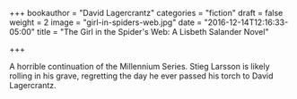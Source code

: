 +++
bookauthor = "David Lagercrantz"
categories = "fiction"
draft = false
weight = 2
image = "girl-in-spiders-web.jpg"
date = "2016-12-14T12:16:33-05:00"
title = "The Girl in the Spider's Web: A Lisbeth Salander Novel"

+++

A horrible continuation of the Millennium Series. Stieg Larsson is likely rolling in his grave, regretting the day he ever passed his torch to David Lagercrantz.

